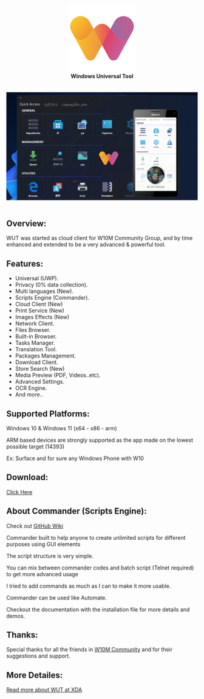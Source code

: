 <p align="center">
  <img src="assets/img/logo.png" width="176"><br>
  <b>Windows Universal Tool</b><br>
  <br><br>
  <img src="assets/img/screen.jpg"><br><br>
</p>



## Overview:

WUT was started as cloud client for W10M Community Group, and by time enhanced and extended to be a very advanced & powerful tool.

## Features:

- Universal (UWP).
- Privacy (0% data collection).
- Multi languages (New).
- Scripts Engine (Commander).
- Cloud Client (New)
- Print Service (New)
- Images Effects (New)
- Network Client.
- Files Browser.
- Built-in Browser.
- Tasks Manager.
- Translation Tool.
- Packages Management.
- Download Client.
- Store Search (New)
- Media Preview (PDF, Videos..etc).
- Advanced Settings.
- OCR Engine.
- And more..


## Supported Platforms:

Windows 10 & Windows 11 (x64 - x86 - arm)

ARM based devices are strongly supported as the app made on the lowest possible target (14393)

Ex: Surface and for sure any Windows Phone with W10

## Download:

<a href="https://github.com/basharast/wut/releases/latest">Click Here</a>


## About Commander (Scripts Engine):

Check out <a href="https://github.com/basharast/wut/wiki">GitHub Wiki</a>

Commander built to help anyone to create unlimited scripts for different purposes using GUI elements

The script structure is very simple.

You can mix between commander codes and batch script (Telnet required) to get more advanced usage

I tried to add commands as much as I can to make it more usable.

Commander can be used like Automate.

Checkout the documentation with the installation file for more details and demos.


## Thanks:

Special thanks for all the friends in <a href="https://t.me/Windows10Phone">W10M Community</a> and for their suggestions and support.


## More Detailes:

<a href="https://forum.xda-developers.com/t/introducing-windows-universal-tool.4323993/">Read more about WUT at XDA</a>
